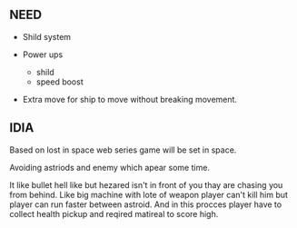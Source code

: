 ## NEED

- Shild system

- Power ups

  - shild
  - speed boost

- Extra move for ship to move without breaking movement.

## IDIA

Based on lost in space web series game will be set in space.

Avoiding astriods and enemy which apear some time.

It like bullet hell like but hezared isn't in front of you thay are chasing you from behind.
Like big machine with lote of weapon player can't kill him but player can run faster between astroid.
And in this procces player have to collect health pickup and reqired matireal to score high.

